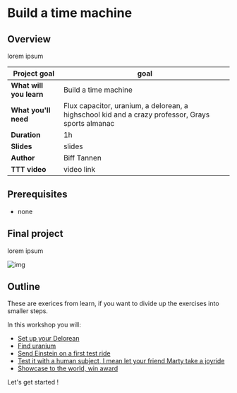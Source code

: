 # Build a time machine

## Overview

lorem ipsum

| **Project goal** | goal |
|-|-|
| **What will you learn** | Build a time machine |
| **What you'll need** | Flux capacitor, uranium, a delorean, a highschool kid and a crazy professor, Grays sports almanac |
| **Duration** | 1h |
| **Slides** | slides |
| **Author** | Biff Tannen |
| **TTT video** | video link | 

## Prerequisites

- none

## Final project

lorem ipsum

![img](img)

## Outline 

These are exerices from learn, if you want to divide up the exercises into smaller steps. 

In this workshop you will:

* [Set up your Delorean]()
* [Find uranium](exercise_on_learn)
* [Send Einstein on a first test ride](exercise_on_learn)
* [Test it with a human subject, I mean let your friend Marty take a joyride](exercise_on_learn)
* [Showcase to the world, win award](exercise_on_learn)

Let's get started !